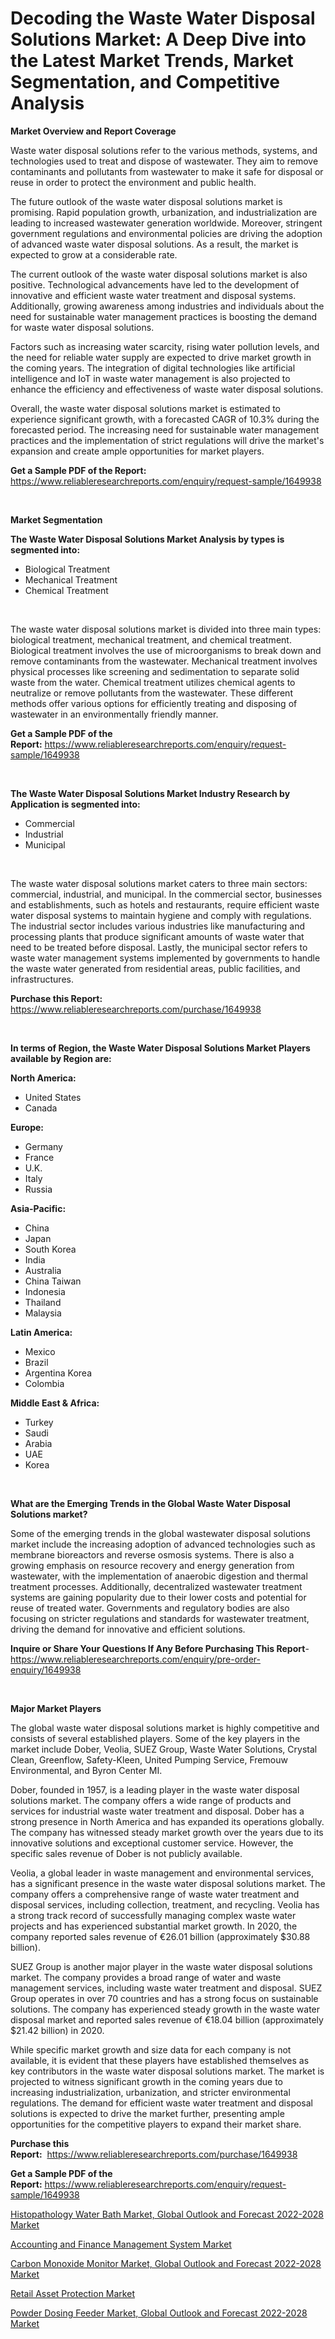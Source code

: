 <p><h1>Decoding the Waste Water Disposal Solutions Market: A Deep Dive into the Latest Market Trends, Market Segmentation, and Competitive Analysis</h1></p><p><strong>Market Overview and Report Coverage</strong></p>
<p><p>Waste water disposal solutions refer to the various methods, systems, and technologies used to treat and dispose of wastewater. They aim to remove contaminants and pollutants from wastewater to make it safe for disposal or reuse in order to protect the environment and public health.</p><p>The future outlook of the waste water disposal solutions market is promising. Rapid population growth, urbanization, and industrialization are leading to increased wastewater generation worldwide. Moreover, stringent government regulations and environmental policies are driving the adoption of advanced waste water disposal solutions. As a result, the market is expected to grow at a considerable rate.</p><p>The current outlook of the waste water disposal solutions market is also positive. Technological advancements have led to the development of innovative and efficient waste water treatment and disposal systems. Additionally, growing awareness among industries and individuals about the need for sustainable water management practices is boosting the demand for waste water disposal solutions.</p><p>Factors such as increasing water scarcity, rising water pollution levels, and the need for reliable water supply are expected to drive market growth in the coming years. The integration of digital technologies like artificial intelligence and IoT in waste water management is also projected to enhance the efficiency and effectiveness of waste water disposal solutions.</p><p>Overall, the waste water disposal solutions market is estimated to experience significant growth, with a forecasted CAGR of 10.3% during the forecasted period. The increasing need for sustainable water management practices and the implementation of strict regulations will drive the market's expansion and create ample opportunities for market players.</p></p>
<p><strong>Get a Sample PDF of the Report:</strong> <a href="https://www.reliableresearchreports.com/enquiry/request-sample/1649938">https://www.reliableresearchreports.com/enquiry/request-sample/1649938</a></p>
<p>&nbsp;</p>
<p><strong>Market Segmentation</strong></p>
<p><strong>The Waste Water Disposal Solutions Market Analysis by types is segmented into:</strong></p>
<p><ul><li>Biological Treatment</li><li>Mechanical Treatment</li><li>Chemical Treatment</li></ul></p>
<p>&nbsp;</p>
<p><p>The waste water disposal solutions market is divided into three main types: biological treatment, mechanical treatment, and chemical treatment. Biological treatment involves the use of microorganisms to break down and remove contaminants from the wastewater. Mechanical treatment involves physical processes like screening and sedimentation to separate solid waste from the water. Chemical treatment utilizes chemical agents to neutralize or remove pollutants from the wastewater. These different methods offer various options for efficiently treating and disposing of wastewater in an environmentally friendly manner.</p></p>
<p><strong>Get a Sample PDF of the Report:</strong>&nbsp;<a href="https://www.reliableresearchreports.com/enquiry/request-sample/1649938">https://www.reliableresearchreports.com/enquiry/request-sample/1649938</a></p>
<p>&nbsp;</p>
<p><strong>The Waste Water Disposal Solutions Market Industry Research by Application is segmented into:</strong></p>
<p><ul><li>Commercial</li><li>Industrial</li><li>Municipal</li></ul></p>
<p>&nbsp;</p>
<p><p>The waste water disposal solutions market caters to three main sectors: commercial, industrial, and municipal. In the commercial sector, businesses and establishments, such as hotels and restaurants, require efficient waste water disposal systems to maintain hygiene and comply with regulations. The industrial sector includes various industries like manufacturing and processing plants that produce significant amounts of waste water that need to be treated before disposal. Lastly, the municipal sector refers to waste water management systems implemented by governments to handle the waste water generated from residential areas, public facilities, and infrastructures.</p></p>
<p><strong>Purchase this Report:</strong>&nbsp; <a href="https://www.reliableresearchreports.com/purchase/1649938">https://www.reliableresearchreports.com/purchase/1649938</a></p>
<p>&nbsp;</p>
<p><strong>In terms of Region, the Waste Water Disposal Solutions Market Players available by Region are:</strong></p>
<p>
    <p> <strong> North America: </strong>
        <ul>
            <li>United States</li>
            <li>Canada</li>
        </ul>
        </p> 
    <p> <strong> Europe: </strong>
        <ul>
            <li>Germany</li>
            <li>France</li>
            <li>U.K.</li>
            <li>Italy</li>
            <li>Russia</li>
        </ul>
        </p> 
    <p> <strong> Asia-Pacific: </strong>
        <ul>
            <li>China</li>
            <li>Japan</li>
            <li>South Korea</li>
            <li>India</li>
            <li>Australia</li>
            <li>China Taiwan</li>
            <li>Indonesia</li>
            <li>Thailand</li>
            <li>Malaysia</li>
        </ul>
        </p> 
    <p> <strong> Latin America: </strong>
        <ul>
            <li>Mexico</li>
            <li>Brazil</li>
            <li>Argentina Korea</li>
            <li>Colombia</li>
        </ul>
        </p> 
    <p> <strong> Middle East & Africa: </strong>
        <ul>
            <li>Turkey</li>
            <li>Saudi</li>
            <li>Arabia</li>
            <li>UAE</li>
            <li>Korea</li>
        </ul>
    </p>
    </p>
<p>&nbsp;</p>
<p><strong>What are the Emerging Trends in the Global Waste Water Disposal Solutions market?</strong></p>
<p><p>Some of the emerging trends in the global wastewater disposal solutions market include the increasing adoption of advanced technologies such as membrane bioreactors and reverse osmosis systems. There is also a growing emphasis on resource recovery and energy generation from wastewater, with the implementation of anaerobic digestion and thermal treatment processes. Additionally, decentralized wastewater treatment systems are gaining popularity due to their lower costs and potential for reuse of treated water. Governments and regulatory bodies are also focusing on stricter regulations and standards for wastewater treatment, driving the demand for innovative and efficient solutions.</p></p>
<p><strong>Inquire or Share Your Questions If Any Before Purchasing This Report</strong>- <a href="https://www.reliableresearchreports.com/enquiry/pre-order-enquiry/1649938">https://www.reliableresearchreports.com/enquiry/pre-order-enquiry/1649938</a></p>
<p>&nbsp;</p>
<p><strong>Major Market Players</strong></p>
<p><p>The global waste water disposal solutions market is highly competitive and consists of several established players. Some of the key players in the market include Dober, Veolia, SUEZ Group, Waste Water Solutions, Crystal Clean, Greenflow, Safety-Kleen, United Pumping Service, Fremouw Environmental, and Byron Center MI.</p><p>Dober, founded in 1957, is a leading player in the waste water disposal solutions market. The company offers a wide range of products and services for industrial waste water treatment and disposal. Dober has a strong presence in North America and has expanded its operations globally. The company has witnessed steady market growth over the years due to its innovative solutions and exceptional customer service. However, the specific sales revenue of Dober is not publicly available.</p><p>Veolia, a global leader in waste management and environmental services, has a significant presence in the waste water disposal solutions market. The company offers a comprehensive range of waste water treatment and disposal services, including collection, treatment, and recycling. Veolia has a strong track record of successfully managing complex waste water projects and has experienced substantial market growth. In 2020, the company reported sales revenue of €26.01 billion (approximately $30.88 billion).</p><p>SUEZ Group is another major player in the waste water disposal solutions market. The company provides a broad range of water and waste management services, including waste water treatment and disposal. SUEZ Group operates in over 70 countries and has a strong focus on sustainable solutions. The company has experienced steady growth in the waste water disposal market and reported sales revenue of €18.04 billion (approximately $21.42 billion) in 2020.</p><p>While specific market growth and size data for each company is not available, it is evident that these players have established themselves as key contributors in the waste water disposal solutions market. The market is projected to witness significant growth in the coming years due to increasing industrialization, urbanization, and stricter environmental regulations. The demand for efficient waste water treatment and disposal solutions is expected to drive the market further, presenting ample opportunities for the competitive players to expand their market share.</p></p>
<p><strong>Purchase this Report:</strong>&nbsp;&nbsp;<a href="https://www.reliableresearchreports.com/purchase/1649938">https://www.reliableresearchreports.com/purchase/1649938</a></p>
<p></p>
<p><strong>Get a Sample PDF of the Report:</strong>&nbsp;<a href="https://www.reliableresearchreports.com/enquiry/request-sample/1649938">https://www.reliableresearchreports.com/enquiry/request-sample/1649938</a></p>
<p><p><a href="https://www.linkedin.com/pulse/histopathology-water-bath-market-global-outlook-forecast/">Histopathology Water Bath Market, Global Outlook and Forecast 2022-2028 Market</a></p><p><a href="https://medium.com/@grab.track.out/accounting-and-finance-management-system-market-furnishes-information-on-market-share-market-5eea367ef5e3">Accounting and Finance Management System Market</a></p><p><a href="https://www.linkedin.com/pulse/carbon-monoxide-monitor-market-global-outlook-forecast-2022-2028/">Carbon Monoxide Monitor Market, Global Outlook and Forecast 2022-2028 Market</a></p><p><a href="https://medium.com/@bulk.cream.roll/retail-asset-protection-market-insight-market-trends-growth-forecasted-from-2023-to-2030-17aeccad6d1e">Retail Asset Protection Market</a></p><p><a href="https://www.linkedin.com/pulse/powder-dosing-feeder-market-global-outlook-forecast-2022-2028/">Powder Dosing Feeder Market, Global Outlook and Forecast 2022-2028 Market</a></p></p>